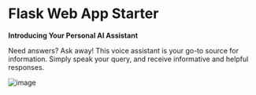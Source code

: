 # Flask Web App Starter

**Introducing Your Personal AI Assistant**

Need answers? Ask away! This voice assistant is your go-to source for information. Simply speak your query, and receive informative and helpful responses. 

![image](https://github.com/user-attachments/assets/1d43d9fe-eaee-4ca0-82b3-d42c26c7226e)


